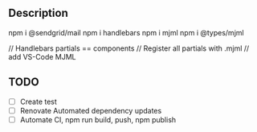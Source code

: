 ## Description

npm i @sendgrid/mail
npm i handlebars
npm i mjml
npm i @types/mjml

// Handlebars partials == components
// Register all partials  with .mjml
// add VS-Code MJML

## TODO
- [ ] Create test
- [ ] Renovate Automated dependency updates
- [ ] Automate CI, npm run build, push, npm publish